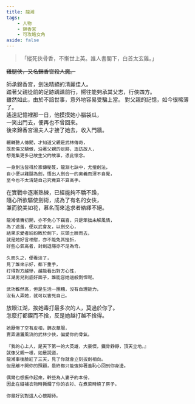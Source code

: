 ```yaml
---
title: 龍湘
tags:
    - 人物
    - 錦香宮
    - 可攻略女角
aside: false
---
```


<!-- <img src="/images/characters/girl_8/girl8_drumstick.png" alt="龍湘吃雞腿" width="300" align="right" style="margin: -100px 0 0 -75px;"/> -->

<ChTabs position="top">
  <ChTab title="龍湘" :name="{
    nameZh: '龍湘',
    nameEn: 'Long Xiang',
    position: 'right'
  }" 
  :image="{
    src: '/images/characters/girl_8/girl8_drumstick.png',
  }"
   :attributes="{
    table: [
    { label: '屬性1', value: '值1' },
    { label: '屬性1', value: '值1' },
    { label: '屬性1', value: '值1' },
    { label: '屬性2', value: '值2' }
    ],
    position: 'left'
  }"
  />
  <ChTab title="角色2"
  :name="{
    nameZh: '龍湘',
    nameEn: 'Long Xiang',
    position: 'left'
  }" 
  :image="{
    src: '/images/characters/girl_8/girl8_drumstick.png',
    position: 'right',
    anima: true
  }"></ChTab>
</ChTabs>

<!-- # 龍湘 -->

> 「縱死俠骨香，不慚世上英。誰人書閣下，白首太玄雞。」

~~雞腿俠，又名錦香宮殺人魔。~~

<Tabs>
  <Tab title="列傳一">
    師承錦香宮，劍法精絕的清麗佳人。<br>
    踏著父親從前的足跡踽踽前行，嚮往能夠承其父志，行俠四方。<br>
    雖然如此，由於不諳世事，意外地容易受騙上當。
  </Tab>
  <Tab title="列傳二">
    對父親的記憶，如今很稀薄了。<br>
    遙遠記憶裡那一日，他摸摸她小腦袋瓜，<br>
	一笑出門去，便再也不曾回來。<br>
    後來錦香宮溫夫人才接了她去，收入門牆。
    
    輾轉聽人傳聞，才知道父親是武林傳奇，
	既悲傷又驕傲，沿著父親的足跡，造訪故人，
	想蒐集更多已故生父的故事，憑此懷念。
    
    一身劍法皆得於家傳秘笈，龍淵七訣中，尤擅劍法，
	自小便以雞腿為劍，悟出人劍合一的奧義而渾不自覺，
	至今也不太清楚自己究竟算不算高手。
  </Tab>
  <Tab title="列傳三">
    在實戰中逐漸熟練，已經能夠不驕不躁，<br>
	隨心所欲驅使劍術，成為了有名的女俠，<br>
	兼而貌美如花，慕名而來追求者絡繹不絕。
    
    龍湘情竇初開，亦不免心下竊喜，只是笨拙未解風情，
	為了遮羞，便以武會友，以劍交心，
	結果求愛者紛紛敗於劍下，灰頭土臉而去，
	就是她好言相慰，亦不能免其挫折，
	好些心氣高者，封劍退隱亦不足為奇。
    
    久而久之，便看淡了，
	見了誰來示好，都下重手，
	打得對方越慘，越能看出對方心性，
	江湖男兒到底好面子，誰能容她這般剽悍呢。
    
    武功雖然高，但是生活一團糟，沒有自理能力，
	沒有人弄她，就可以害死自己。
  </Tab>
  <Tab title="列傳四">
    放眼江湖，挨她毒打最多次的人，莫過於你了。<br>
    怎麼打都鍥而不捨，反是她越打越不捨得。
    
    她厭倦了空有皮相，錦衣華服，
	賣弄瀟灑風流的武林少俠，偏愛你的骨氣。
    
    『我的心上人，是天下第一的大英雄，大豪傑，鐵骨錚錚，頂天立地。』
	就像父親一樣，如是說道，
	龍湘事後臉紅了三天，見了你就會立刻拔劍相向。
    但是離不開你的照顧，最終都只能強抑著羞恥心回到你身邊。
    
    偶爾也想振作起來，幹些為人妻子的本份，
	因此在縫補衣物時撕爛了你的衣衫、在煮菜時燒了房子。
    
    你最好別對這人心懷期待。
  </Tab>
</Tabs>
